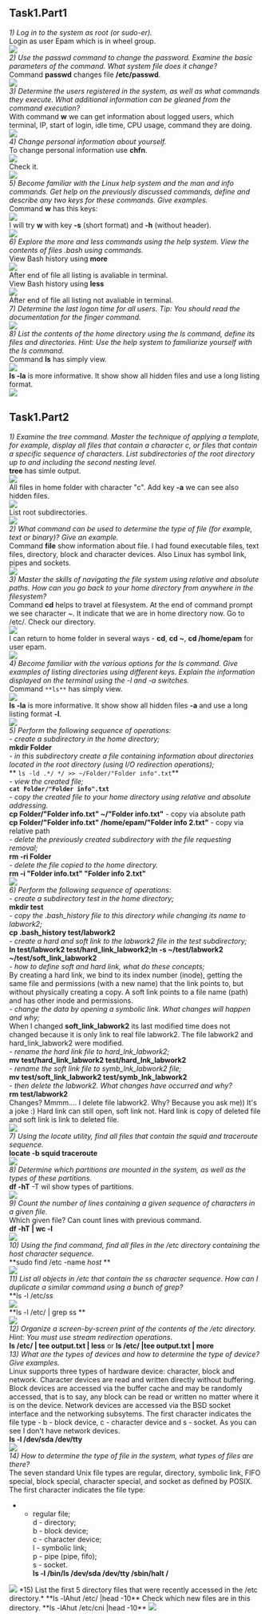 ## Task1.Part1

*1) Log in to the system as root (or sudo-er).*  
Login as user Epam which is in wheel group.  
<img src="images/1.jpg">  
*2) Use the passwd command to change the password. Examine the basic parameters of the command. What system file does it change?*  
Command **passwd** changes file **/etc/passwd**.  
<img src="images/2.jpg">  
*3) Determine the users registered in the system, as well as  what commands they execute. What additional information can be gleaned from the command execution?*  
With command **w** we can get information about logged users, which terminal, IP, start of login, idle time, CPU usage, command they are doing.  
<img src="images/3.jpg">  
*4) Change personal information about yourself.*  
To change personal information use **chfn**.  
<img src="images/4.jpg">  
Check it.  
<img src="images/4.1.jpg">  
*5) Become familiar with the Linux help system and the man and info commands. Get help on the previously discussed commands, define and describe any two keys for these commands. Give examples.*  
Command **w** has this keys:  
<img src="images/5.jpg">  
I will try **w** with key **-s** (short format) and **-h** (without header).  
<img src="images/5.1.jpg">  
*6) Explore the more and less commands using the help system. View the contents of files .bash using commands.*  
View Bash history using **more**  
<img src="images/6.jpg">  
After end of file all listing is avaliable in terminal.  
View Bash history using **less**  
<img src="images/6.1.jpg">  
After end of file all listing not avaliable in terminal.  
*7) Determine the last logon time for all users.  Tip: You should read the documentation for the finger command.*  
<img src="images/7.jpg">  
*8) List the contents of the home directory using the ls command, define its files and directories. Hint: Use the help system to familiarize yourself with the ls command.*  
Command **ls** has simply view.  
<img src="images/8.jpg">  
**ls -la** is more informative. It show show all hidden files and  use a long listing format.  
<img src="images/8.1.jpg">  
## Task1.Part2
*1) Examine the  tree  command. Master the technique of applying a template, for example, display all files that contain a character  c, or files that contain a specific sequence of characters. List subdirectories of the root directory up to and including the second nesting level.*  
**tree** has simle output.  
<img src="images/9.jpg">  
All files in home folder with character "c". Add key **-a** we can see also hidden files.  
<img src="images/9.1.jpg">  
List root subdirectories.  
<img src="images/9.2.jpg">  
*2) What command can be used to determine the type of file (for example, text or binary)? Give an example.*  
Command **file** show information about file. I had found executable files, text files, directory, block and character devices. Also Linux has symbol link, pipes and sockets.  
<img src="images/10.jpg">  
*3) Master the skills of navigating the file system using relative and absolute paths. How can you go back to your home directory from anywhere in the filesystem?*  
Command **cd** helps to travel at filesystem. At the end of command prompt we see character ~. It indicate that we are in home directory now. Go to /etc/. Check our directory.  
<img src="images/11.jpg">  
I can return to home folder in several ways - **cd**, **cd ~**, **cd /home/epam** for user epam.  
<img src="images/11.1.jpg">  
*4) Become familiar with the various options for the ls command. Give examples of listing directories using different keys. Explain the information displayed on the terminal using the -l and -a switches.*  
Command `**ls**` has simply view.  
<img src="images/8.jpg">  
**ls -la** is more informative. It show show all hidden files **-a** and  use a long listing format **-l**.  
<img src="images/8.1.jpg">  
*5) Perform the following sequence of operations:*  
*- create a subdirectory in the home directory;*  
**mkdir Folder**  
*-  in this subdirectory create a file containing information about directories located in the root directory (using I/O redirection operations);*  
** `ls -ld .*/ */ >> ~/Folder/"Folder info".txt`**  
*- view the created file;*  
**`cat Folder/"Folder info".txt`**  
*-  copy the created file to your home directory using relative and absolute addressing.*  
**cp Folder/"Folder info.txt" ~/"Folder info.txt"** - copy via absolute path  
**cp Folder/"Folder info.txt" /home/epam/"Folder info 2.txt"** - copy via relative path  
*- delete the previously created subdirectory with the file requesting removal;*  
**rm -ri Folder**  
*- delete the file copied to the home directory.*  
**rm -i "Folder info.txt" "Folder info 2.txt"**  
<img src="images/12.jpg">  
*6) Perform the following sequence of operations:*   
*- create a subdirectory test in the home directory;*  
**mkdir test**  
*-  copy the  .bash_history  file to this directory while changing its name to labwork2;*  
**cp .bash_history test/labwork2**  
*- create a hard and soft link to the labwork2 file in the test subdirectory;*  
**ln test/labwork2 test/hard_link_labwork2;ln -s ~/test/labwork2 ~/test/soft_link_labwork2**  
*- how to define soft and hard link, what do these concepts;*  
By creating a hard link, we bind to its index number (inode), getting the same file and permissions (with a new name) that the link points to, but without physically creating a copy. A soft link points to a file name (path) and has other inode and permissions.  
*- change the data by opening a symbolic link. What changes will happen and why;*  
When I changed **soft_link_labwork2** its last modified time does not changed because it is only link to real file labwork2. The file labwork2 and hard_link_labwork2 were modified.  
*- rename the hard link file to hard_lnk_labwork2;*  
**mv test/hard_link_labwork2 test/hard_lnk_labwork2**  
*- rename the soft link file to symb_lnk_labwork2 file;*  
**mv test/soft_link_labwork2 test/symb_lnk_labwork2**  
*- then delete the labwork2. What changes have occurred and why?*  
**rm test/labwork2**  
Changes? Mmmm.... I delete file labwork2. Why? Because you ask me)) It's a joke :)  Hard link can still open, soft link not. Hard link is copy of deleted file and soft link is link to deleted file.  
 <img src="images/13.jpg">  
*7) Using the locate utility, find all files that contain the squid and traceroute sequence.*  
**locate -b squid traceroute**  
 <img src="images/14.jpg">  
*8) Determine which partitions are mounted in the system, as well as the types of these partitions.*  
**df -hT** -T wil show types of partitions.  
 <img src="images/15.jpg">  
*9) Count the number of lines containing a given sequence of characters in a given file.*  
Which given file? Can count lines with previous command.  
**df -hT | wc -l**  
 <img src="images/16.jpg">  
*10) Using the find command, find all files in the /etc directory containing the host character sequence.*  
**sudo find /etc -name *host* **  
<img src="images/17.jpg">  
*11) List all objects in /etc that contain the ss character sequence. How can I  duplicate a similar command using a bunch of grep?*  
**ls -l /etc/*ss*  
<img src="images/18.jpg">  
**ls -l /etc/ | grep ss **  
<img src="images/19.jpg">  
*12) Organize a screen-by-screen print of the contents of the /etc directory. Hint:  You must use stream redirection operations.*  
**ls /etc/ | tee output.txt | less**  or **ls /etc/ |tee output.txt | more**  
*13) What are the types of devices and how to determine the type of device? Give examples.*  
 Linux supports three types of hardware device: character, block and network. Character devices are read and written directly without buffering. Block devices are accessed via the buffer cache and may be randomly accessed, that is to say, any block can be read or written no matter where it is on the device. Network devices are accessed via the BSD socket interface and the networking subsytems. The first character indicates the file type - b - block device, c - character device and s - socket. As you can see I don't have network devices.  
 **ls -l /dev/sda /dev/tty**  
 <img src="images/21.jpg">  
*14) How to determine the type of file in the system, what types of files are there?*  
The seven standard Unix file types are regular, directory, symbolic link, FIFO special, block special, character special, and socket as defined by POSIX.  
The first character indicates the file type:  
- - regular file;  
d - directory;  
b - block device;  
c - character device;  
l - symbolic link;  
p - pipe (pipe, fifo);  
s - socket.  
**ls -l /bin/ls /dev/sda /dev/tty /sbin/halt /**  
<img src="images/20.jpg">  
*15) List the first 5 directory files that were recently accessed in the /etc directory.*  
**ls -lAhut /etc/ |head -10**  
Check which new files are in this directory.  
**ls -lAhut /etc/cni |head -10**  
<img src="images/22.jpg">  